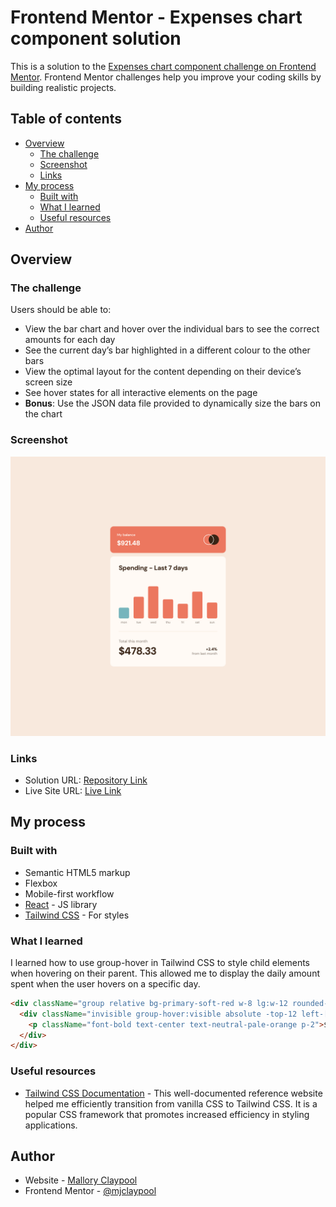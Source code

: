 # Frontend Mentor - Expenses chart component solution

This is a solution to the [Expenses chart component challenge on Frontend Mentor](https://www.frontendmentor.io/challenges/expenses-chart-component-e7yJBUdjwt). Frontend Mentor challenges help you improve your coding skills by building realistic projects.

## Table of contents

- [Overview](#overview)
  - [The challenge](#the-challenge)
  - [Screenshot](#screenshot)
  - [Links](#links)
- [My process](#my-process)
  - [Built with](#built-with)
  - [What I learned](#what-i-learned)
  - [Useful resources](#useful-resources)
- [Author](#author)

## Overview

### The challenge

Users should be able to:

- View the bar chart and hover over the individual bars to see the correct amounts for each day
- See the current day’s bar highlighted in a different colour to the other bars
- View the optimal layout for the content depending on their device’s screen size
- See hover states for all interactive elements on the page
- **Bonus**: Use the JSON data file provided to dynamically size the bars on the chart

### Screenshot

![](./design/Solution-Expenses-Chart.png)

### Links

- Solution URL: [Repository Link](https://github.com/mjclaypool/Expenses-Chart-Component)
- Live Site URL: [Live Link](https://mjclaypool.github.io/Expenses-Chart-Component/)

## My process

### Built with

- Semantic HTML5 markup
- Flexbox
- Mobile-first workflow
- [React](https://reactjs.org/) - JS library
- [Tailwind CSS](https://tailwindcss.com/) - For styles

### What I learned

I learned how to use group-hover in Tailwind CSS to style child elements when hovering on their parent. This allowed me to display the daily amount spent when the user hovers on a specific day.

```html
<div className="group relative bg-primary-soft-red w-8 lg:w-12 rounded-sm lg:rounded-md cursor-pointer hover:bg-opacity-70" style={{height: barElements[day.day]}}>
  <div className="invisible group-hover:visible absolute -top-12 left-[50%] translate-x-[-50%] bg-neutral-dark-brown rounded-sm lg:rounded-md">
    <p className="font-bold text-center text-neutral-pale-orange p-2">${day.amount}</p>
  </div>
</div>
```

### Useful resources

- [Tailwind CSS Documentation](https://tailwindcss.com/docs/installation) - This well-documented reference website helped me efficiently transition from vanilla CSS to Tailwind CSS. It is a popular CSS framework that promotes increased efficiency in styling applications.

## Author

- Website - [Mallory Claypool](https://mjclaypool.github.io/Personal-Portfolio/)
- Frontend Mentor - [@mjclaypool](https://www.frontendmentor.io/profile/mjclaypool)